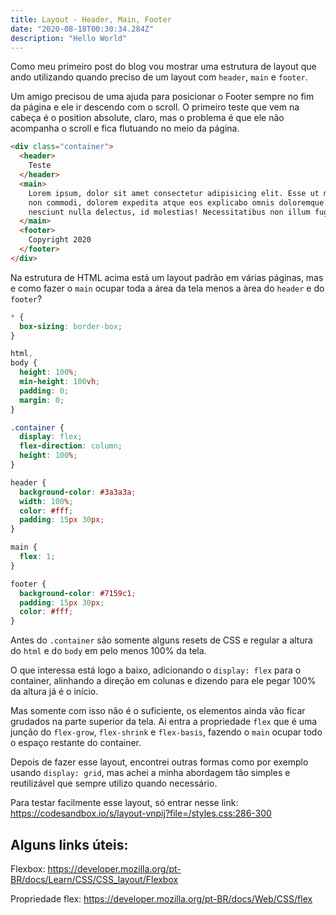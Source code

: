 ```yaml
---
title: Layout - Header, Main, Footer
date: "2020-08-18T00:30:34.284Z"
description: "Hello World"
---
```


Como meu primeiro post do blog vou mostrar uma estrutura de layout que ando utilizando quando preciso de um layout com `header`, `main` e `footer`.

Um amigo precisou de uma ajuda para posicionar o Footer sempre no fim da página e ele ir descendo com o scroll. O primeiro teste que vem na cabeça é o position absolute, claro, mas o problema é que ele não acompanha o scroll e fica flutuando no meio da página.

```html
<div class="container">
  <header>
    Teste
  </header>
  <main>
    Lorem ipsum, dolor sit amet consectetur adipisicing elit. Esse ut modi
    non commodi, dolorem expedita atque eos explicabo omnis doloremque illo,
    nesciunt nulla delectus, id molestias! Necessitatibus non illum fugiat.
  </main>
  <footer>
    Copyright 2020
  </footer>
</div>
```

Na estrutura de HTML acima está um layout padrão em várias páginas, mas e como fazer o `main` ocupar toda a área da tela menos a àrea do `header` e do `footer`?

```css
* {
  box-sizing: border-box;
}

html,
body {
  height: 100%;
  min-height: 100vh;
  padding: 0;
  margin: 0;
}

.container {
  display: flex;
  flex-direction: column;
  height: 100%;
}

header {
  background-color: #3a3a3a;
  width: 100%;
  color: #fff;
  padding: 15px 30px;
}

main {
  flex: 1;
}

footer {
  background-color: #7159c1;
  padding: 15px 30px;
  color: #fff;
}
```

Antes do `.container` são somente alguns resets de CSS e regular a altura do `html` e do `body` em pelo menos 100% da tela.

O que interessa está logo a baixo, adicionando o `display: flex` para o container, alinhando a direção em colunas e dizendo para ele pegar 100% da altura já é o início.

Mas somente com isso não é o suficiente, os elementos ainda vão ficar grudados na parte superior da tela. Ai entra a propriedade `flex` que é uma junção do `flex-grow`, `flex-shrink` e `flex-basis`, fazendo o `main` ocupar todo o espaço restante do container.

Depois de fazer esse layout, encontrei outras formas como por exemplo usando `display: grid`, mas achei a minha abordagem tão simples e reutilizável que sempre utilizo quando necessário.

Para testar facilmente esse layout, só entrar nesse link: https://codesandbox.io/s/layout-vnpij?file=/styles.css:286-300

## Alguns links úteis:

Flexbox: https://developer.mozilla.org/pt-BR/docs/Learn/CSS/CSS_layout/Flexbox

Propriedade flex: https://developer.mozilla.org/pt-BR/docs/Web/CSS/flex